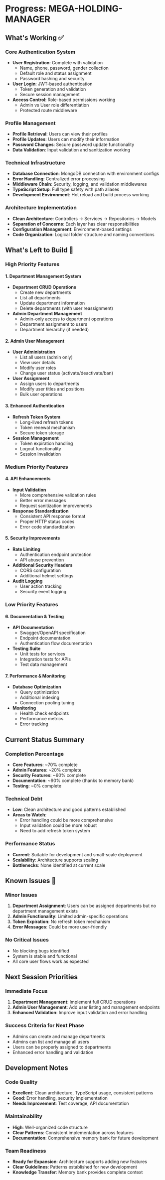 # Progress: MEGA-HOLDING-MANAGER

## What's Working ✅

### Core Authentication System

- **User Registration**: Complete with validation
  - Name, phone, password, gender collection
  - Default role and status assignment
  - Password hashing and security
- **User Login**: JWT-based authentication
  - Token generation and validation
  - Secure session management
- **Access Control**: Role-based permissions working
  - Admin vs User role differentiation
  - Protected route middleware

### Profile Management

- **Profile Retrieval**: Users can view their profiles
- **Profile Updates**: Users can modify their information
- **Password Changes**: Secure password update functionality
- **Data Validation**: Input validation and sanitization working

### Technical Infrastructure

- **Database Connection**: MongoDB connection with environment configs
- **Error Handling**: Centralized error processing
- **Middleware Chain**: Security, logging, and validation middlewares
- **TypeScript Setup**: Full type safety with path aliases
- **Development Environment**: Hot reload and build process working

### Architecture Implementation

- **Clean Architecture**: Controllers → Services → Repositories → Models
- **Separation of Concerns**: Each layer has clear responsibilities
- **Configuration Management**: Environment-based settings
- **Code Organization**: Logical folder structure and naming conventions

## What's Left to Build 🚧

### High Priority Features

#### 1. Department Management System

- **Department CRUD Operations**
  - Create new departments
  - List all departments
  - Update department information
  - Delete departments (with user reassignment)
- **Admin Department Management**
  - Admin-only access to department operations
  - Department assignment to users
  - Department hierarchy (if needed)

#### 2. Admin User Management

- **User Administration**
  - List all users (admin only)
  - View user details
  - Modify user roles
  - Change user status (activate/deactivate/ban)
- **User Assignment**
  - Assign users to departments
  - Modify user titles and positions
  - Bulk user operations

#### 3. Enhanced Authentication

- **Refresh Token System**
  - Long-lived refresh tokens
  - Token renewal mechanism
  - Secure token storage
- **Session Management**
  - Token expiration handling
  - Logout functionality
  - Session invalidation

### Medium Priority Features

#### 4. API Enhancements

- **Input Validation**
  - More comprehensive validation rules
  - Better error messages
  - Request sanitization improvements
- **Response Standardization**
  - Consistent API response format
  - Proper HTTP status codes
  - Error code standardization

#### 5. Security Improvements

- **Rate Limiting**
  - Authentication endpoint protection
  - API abuse prevention
- **Additional Security Headers**
  - CORS configuration
  - Additional helmet settings
- **Audit Logging**
  - User action tracking
  - Security event logging

### Low Priority Features

#### 6. Documentation & Testing

- **API Documentation**
  - Swagger/OpenAPI specification
  - Endpoint documentation
  - Authentication flow documentation
- **Testing Suite**
  - Unit tests for services
  - Integration tests for APIs
  - Test data management

#### 7. Performance & Monitoring

- **Database Optimization**
  - Query optimization
  - Additional indexing
  - Connection pooling tuning
- **Monitoring**
  - Health check endpoints
  - Performance metrics
  - Error tracking

## Current Status Summary

### Completion Percentage

- **Core Features**: ~70% complete
- **Admin Features**: ~20% complete
- **Security Features**: ~60% complete
- **Documentation**: ~90% complete (thanks to memory bank)
- **Testing**: ~0% complete

### Technical Debt

- **Low**: Clean architecture and good patterns established
- **Areas to Watch**:
  - Error handling could be more comprehensive
  - Input validation could be more robust
  - Need to add refresh token system

### Performance Status

- **Current**: Suitable for development and small-scale deployment
- **Scalability**: Architecture supports scaling
- **Bottlenecks**: None identified at current scale

## Known Issues 🐛

### Minor Issues

1. **Department Assignment**: Users can be assigned departments but no department management exists
2. **Admin Functionality**: Limited admin-specific operations
3. **Token Expiration**: No refresh token mechanism
4. **Error Messages**: Could be more user-friendly

### No Critical Issues

- No blocking bugs identified
- System is stable and functional
- All core user flows work as expected

## Next Session Priorities

### Immediate Focus

1. **Department Management**: Implement full CRUD operations
2. **Admin User Management**: Add user listing and management endpoints
3. **Enhanced Validation**: Improve input validation and error handling

### Success Criteria for Next Phase

- Admins can create and manage departments
- Admins can list and manage all users
- Users can be properly assigned to departments
- Enhanced error handling and validation

## Development Notes

### Code Quality

- **Excellent**: Clean architecture, TypeScript usage, consistent patterns
- **Good**: Error handling, security implementation
- **Needs Improvement**: Test coverage, API documentation

### Maintainability

- **High**: Well-organized code structure
- **Clear Patterns**: Consistent implementation across features
- **Documentation**: Comprehensive memory bank for future development

### Team Readiness

- **Ready for Expansion**: Architecture supports adding new features
- **Clear Guidelines**: Patterns established for new development
- **Knowledge Transfer**: Memory bank provides complete context




